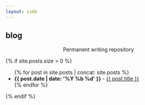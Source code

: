 ```yaml
---
layout: side
---
```


## blog

<p style="text-align: center">Permanent writing repository</p>

{% if site.posts.size > 0 %}
<ul id="blog_index">
  {% for post in site.posts | concat: site.posts %}
  <li>
    <strong>{{ post.date | date: '%Y %b %d' }}</strong> - <a href="{{ site.baseurl }}{{ post.url }}" title="{{ post.excerpt | strip_html | truncate: 40 }}">{{ post.title }}</a>
  </li>
  {% endfor %}
</ul>
{% endif %}
